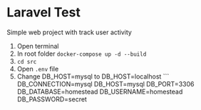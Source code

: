 # Laravel Test
Simple web project with track user activity


1. Open terminal
2. In root folder ```docker-compose up -d --build```
3. ```cd src```
4. Open ```.env``` file
5. Change DB_HOST=mysql to DB_HOST=localhost ```
DB_CONNECTION=mysql
DB_HOST=mysql
DB_PORT=3306
DB_DATABASE=homestead
DB_USERNAME=homestead
DB_PASSWORD=secret
```
